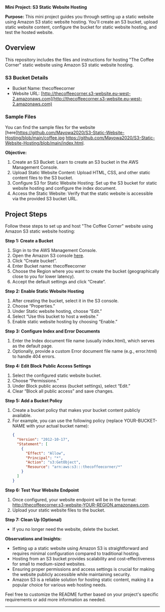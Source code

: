 **Mini Project: S3 Static Website Hosting**

**Purpose:**
This mini project guides you through setting up a static website using Amazon S3 static website hosting. You'll create an S3 bucket, upload static website content, configure the bucket for static website hosting, and test the hosted website.

## Overview
This repository includes the files and instructions for hosting "The Coffee Corner" static website using Amazon S3 static website hosting.

### S3 Bucket Details
- Bucket Name: thecoffeecorner
- Website URL: [http://thecoffeecorner.s3-website.eu-west-2.amazonaws.com](http://thecoffeecorner.s3-website.eu-west-2.amazonaws.com)

### Sample Files
You can find the sample files for the website [here]https://github.com/Mayowa2020/S3-Static-Website-Hosting/blob/main/coffee.jpg
https://github.com/Mayowa2020/S3-Static-Website-Hosting/blob/main/index.html.

**Objective:**
1. Create an S3 Bucket: Learn to create an S3 bucket in the AWS Management Console.
2. Upload Static Website Content: Upload HTML, CSS, and other static content files to the S3 bucket.
3. Configure S3 for Static Website Hosting: Set up the S3 bucket for static website hosting and configure the index document.
4. Access the Static Website: Verify that the static website is accessible via the provided S3 bucket URL.

## Project Steps
Follow these steps to set up and host "The Coffee Corner" website using Amazon S3 static website hosting:

**Step 1: Create a Bucket**
1. Sign in to the AWS Management Console.
2. Open the Amazon S3 console [here](https://s3.console.aws.amazon.com/s3/home).
3. Click “Create bucket”.
4. Enter Bucket name: thecoffeecorner
5. Choose the Region where you want to create the bucket (geographically close to you for lower latency).
6. Accept the default settings and click “Create”.

**Step 2: Enable Static Website Hosting**
1. After creating the bucket, select it in the S3 console.
2. Choose “Properties.”
3. Under Static website hosting, choose “Edit.”
4. Select “Use this bucket to host a website.”
5. Enable static website hosting by choosing “Enable.”

**Step 3: Configure Index and Error Documents**
1. Enter the Index document file name (usually index.html), which serves as the default page.
2. Optionally, provide a custom Error document file name (e.g., error.html) to handle 404 errors.

**Step 4: Edit Block Public Access Settings**
1. Select the configured static website bucket.
2. Choose “Permissions.”
3. Under Block public access (bucket settings), select “Edit.”
4. Clear “Block all public access” and save changes.

**Step 5: Add a Bucket Policy**
1. Create a bucket policy that makes your bucket content publicly available.
2. For example, you can use the following policy (replace YOUR-BUCKET-NAME with your actual bucket name):
   ```json
   {
     "Version": "2012-10-17",
     "Statement": [
       {
         "Effect": "Allow",
         "Principal": "*",
         "Action": "s3:GetObject",
         "Resource": "arn:aws:s3:::thecoffeecorner/*"
       }
     ]
   }
   ```

**Step 6: Test Your Website Endpoint**
1. Once configured, your website endpoint will be in the format: http://thecoffeecorner.s3-website-YOUR-REGION.amazonaws.com.
2. Upload your static website files to the bucket.

**Step 7: Clean Up (Optional)**
- If you no longer need the website, delete the bucket.

**Observations and Insights:**
- Setting up a static website using Amazon S3 is straightforward and requires minimal configuration compared to traditional hosting.
- Hosting from an S3 bucket provides scalability and cost-effectiveness for small to medium-sized websites.
- Ensuring proper permissions and access settings is crucial for making the website publicly accessible while maintaining security.
- Amazon S3 is a reliable solution for hosting static content, making it a popular choice for various web hosting needs.

Feel free to customize the README further based on your project's specific requirements or add more information as needed.

---
